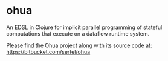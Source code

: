 ohua
====

An EDSL in Clojure for implicit parallel programming of stateful computations that execute on a dataflow runtime system.

Please find the Ohua project along with its source code at:
https://bitbucket.com/sertel/ohua

